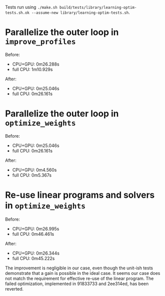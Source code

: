 Tests run using `./make.sh build/tests/library/learning-optim-tests.sh.ok --assume-new library/learning-optim-tests.sh`.

# Parallelize the outer loop in `improve_profiles`

Before:

- CPU+GPU: 0m26.288s
- full CPU: 1m10.929s

After:

- CPU+GPU: 0m25.046s
- full CPU: 0m26.161s

# Parallelize the outer loop in `optimize_weights`

Before:

- CPU+GPU: 0m25.046s
- full CPU: 0m26.161s

After:

- CPU+GPU: 0m4.560s
- full CPU: 0m5.367s

# Re-use linear programs and solvers in `optimize_weights`

Before:

- CPU+GPU: 0m26.995s
- full CPU: 0m46.461s

After:

- CPU+GPU: 0m26.344s
- full CPU: 0m45.222s

The improvement is negligible in our case, even though the unit-ish tests demonstrate that a gain is possible in the ideal case.
It seems our case does not match the requirement for effective re-use of the linear program.
The failed optimization, implemented in 91833733 and 2ee314ed, has been reverted.
